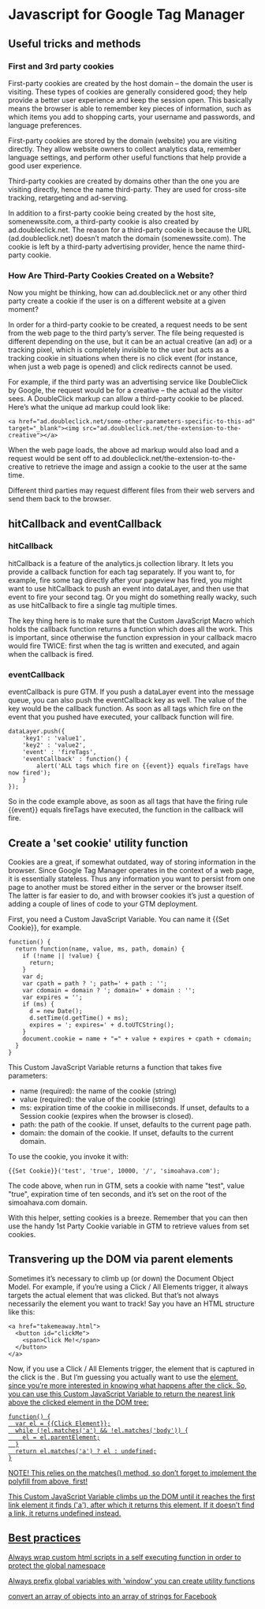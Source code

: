 # Javascript for Google Tag Manager

## Useful tricks and methods

### First and 3rd party cookies

First-party cookies are created by the host domain – the domain the user is visiting. These types of cookies are generally considered good; they help provide a better user experience and keep the session open. This basically means the browser is able to remember key pieces of information, such as which items you add to shopping carts, your username and passwords, and language preferences.

First-party cookies are stored by the domain (website) you are visiting directly. They allow website owners to collect analytics data, remember language settings, and perform other useful functions that help provide a good user experience.

Third-party cookies are created by domains other than the one you are visiting directly, hence the name third-party. They are used for cross-site tracking, retargeting and ad-serving.

In addition to a first-party cookie being created by the host site, somenewssite.com, a third-party cookie is also created by ad.doubleclick.net. The reason for a third-party cookie is because the URL (ad.doubleclick.net) doesn’t match the domain (somenewssite.com). The cookie is left by a third-party advertising provider, hence the name third-party cookie.

### How Are Third-Party Cookies Created on a Website?

Now you might be thinking, how can ad.doubleclick.net or any other third party create a cookie if the user is on a different website at a given moment?

In order for a third-party cookie to be created, a request needs to be sent from the web page to the third party’s server. The file being requested is different depending on the use, but it can be an actual creative (an ad) or a tracking pixel, which is completely invisible to the user but acts as a tracking cookie in situations when there is no click event (for instance, when just a web page is opened) and click redirects cannot be used.

For example, if the third party was an advertising service like DoubleClick by Google, the request would be for a creative – the actual ad the visitor sees. A DoubleClick markup can allow a third-party cookie to be placed. Here’s what the unique ad markup could look like:
```
<a href="ad.doubleclick.net/some-other-parameters-specific-to-this-ad" target="_blank"><img src="ad.doubleclick.net/the-extension-to-the-creative"></a>
```
When the web page loads, the above ad markup would also load and a request would be sent off to ad.doubleclick.net/the-extension-to-the-creative to retrieve the image and assign a cookie to the user at the same time.

Different third parties may request different files from their web servers and send them back to the browser.


## hitCallback and eventCallback

### hitCallback

hitCallback is a feature of the analytics.js collection library. It lets you provide a callback function for each tag separately. If you want to, for example, fire some tag directly after your pageview has fired, you might want to use hitCallback to push an event into dataLayer, and then use that event to fire your second tag. Or you might do something really wacky, such as use hitCallback to fire a single tag multiple times.

The key thing here is to make sure that the Custom JavaScript Macro which holds the callback function returns a function which does all the work. This is important, since otherwise the function expression in your callback macro would fire TWICE: first when the tag is written and executed, and again when the callback is fired.



### eventCallback

eventCallback is pure GTM. If you push a dataLayer event into the message queue, you can also push the eventCallback key as well. The value of the key would be the callback function. As soon as all tags which fire on the event that you pushed have executed, your callback function will fire.
```
dataLayer.push({
    'key1' : 'value1',
    'key2' : 'value2',
    'event' : 'fireTags',
    'eventCallback' : function() {
        alert('ALL tags which fire on {{event}} equals fireTags have now fired');
    }
});
```
So in the code example above, as soon as all tags that have the firing rule {{event}} equals fireTags have executed, the function in the callback will fire.


## Create  a 'set cookie' utility function

Cookies are a great, if somewhat outdated, way of storing information in the browser. Since Google Tag Manager operates in the context of a web page, it is essentially stateless. Thus any information you want to persist from one page to another must be stored either in the server or the browser itself. The latter is far easier to do, and with browser cookies it’s just a question of adding a couple of lines of code to your GTM deployment.

First, you need a Custom JavaScript Variable. You can name it {{Set Cookie}}, for example.
```
function() {
  return function(name, value, ms, path, domain) {
    if (!name || !value) {
      return;
    }
    var d;
    var cpath = path ? '; path=' + path : '';
    var cdomain = domain ? '; domain=' + domain : '';
    var expires = '';
    if (ms) {
      d = new Date();
      d.setTime(d.getTime() + ms);
      expires = '; expires=' + d.toUTCString();
    }
    document.cookie = name + "=" + value + expires + cpath + cdomain;
  }
}
```
This Custom JavaScript Variable returns a function that takes five parameters:
* name (required): the name of the cookie (string)
* value (required): the value of the cookie (string)
* ms: expiration time of the cookie in milliseconds. If unset, defaults to a Session cookie (expires when the browser is closed).
* path: the path of the cookie. If unset, defaults to the current page path.
* domain: the domain of the cookie. If unset, defaults to the current domain.

To use the cookie, you invoke it with:
```
{{Set Cookie}}('test', 'true', 10000, '/', 'simoahava.com');
```
The code above, when run in GTM, sets a cookie with name "test", value "true", expiration time of ten seconds, and it’s set on the root of the simoahava.com domain.

With this helper, setting cookies is a breeze. Remember that you can then use the handy 1st Party Cookie variable in GTM to retrieve values from set cookies.



## Transvering up the DOM via parent elements

Sometimes it’s necessary to climb up (or down) the Document Object Model. For example, if you’re using a Click / All Elements trigger, it always targets the actual element that was clicked. But that’s not always necessarily the element you want to track! Say you have an HTML structure like this:
```
<a href="takemeaway.html">
  <button id="clickMe">
    <span>Click Me!</span>
  </button>
</a>
```
Now, if you use a Click / All Elements trigger, the element that is captured in the click is the <span/>. But I’m guessing you actually want to use the <a href="takemeaway.html"> element, since you’re more interested in knowing what happens after the click. So, you can use this Custom JavaScript Variable to return the nearest link above the clicked element in the DOM tree:
```
function() {
  var el = {{Click Element}};
  while (!el.matches('a') && !el.matches('body')) {
    el = el.parentElement;
  }
  return el.matches('a') ? el : undefined;
}
```
NOTE! This relies on the matches() method, so don’t forget to implement the polyfill from above, first!

This Custom JavaScript Variable climbs up the DOM until it reaches the first link element it finds ('a'), after which it returns this element. If it doesn’t find a link, it returns undefined instead.



## Best practices

Always wrap custom html scripts in a self executing function in order to protect the global namespace

Always prefix global variables with 'window'
you can create utility functions

convert an array of objects into an array of strings for Facebook


